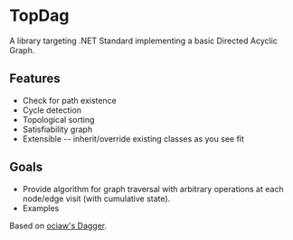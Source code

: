 # TopDag
A library targeting .NET Standard implementing a basic Directed Acyclic Graph. 

## Features
* Check for path existence
* Cycle detection
* Topological sorting
* Satisfiability graph
* Extensible -- inherit/override existing classes as you see fit

## Goals
* Provide algorithm for graph traversal with arbitrary operations at each node/edge visit (with cumulative state).
* Examples

Based on [ociaw's Dagger](https://github.com/ociaw/dagger).
